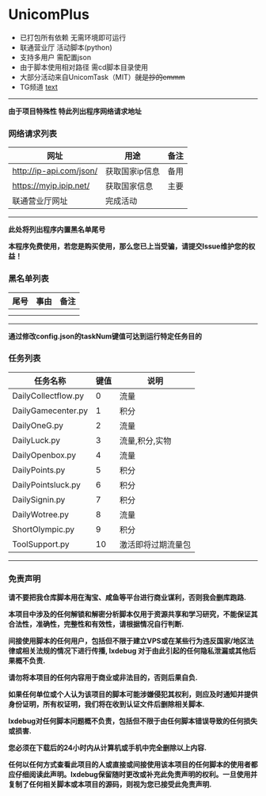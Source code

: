# UnicomPlus
* 已打包所有依赖 无需环境即可运行
* 联通营业厅 活动脚本(python)
* 支持多用户 需配置json
* 由于脚本使用相对路径 需cd脚本目录使用
* 大部分活动来自UnicomTask（MIT）~~就是抄的emmm~~
* TG频道 [text](https://t.me/unicomplus)

-------

**由于项目特殊性 特此列出程序网络请求地址**
### 网络请求列表
|网址 |用途 |备注 |
|---|---|---|
| http://ip-api.com/json/ | 获取国家ip信息 | 备用 |
| https://myip.ipip.net/ | 获取国家信息| 主要 |
| 联通营业厅网址 | 完成活动 ||

-------

**此处将列出程序内置黑名单尾号**

**本程序免费使用，若您是购买使用，那么您已上当受骗，请提交Issue维护您的权益！**

### 黑名单列表
|  尾号| 事由 | 备注 |
|---|---|---|
|  |  |  |
|  |  |  |

-------
**通过修改config.json的taskNum键值可达到运行特定任务目的**

### 任务列表
| 任务名称 | 键值 | 说明 |
|---|---|---|
| DailyCollectflow.py | 0 | 流量 |
| DailyGamecenter.py | 1 | 积分 |
| DailyOneG.py | 2 | 流量 |
| DailyLuck.py | 3 | 流量,积分,实物 |
| DailyOpenbox.py | 4 | 流量 |
| DailyPoints.py | 5 | 积分 |
| DailyPointsluck.py | 6 | 积分 |
| DailySignin.py | 7 | 积分 |
| DailyWotree.py | 8 | 流量 |
| ShortOlympic.py | 9 | 积分 |
| ToolSupport.py | 10 | 激活即将过期流量包 |

-------

### 免责声明
**请不要把我仓库脚本用在淘宝、咸鱼等平台进行商业谋利，否则我会删库跑路.**

**本项目中涉及的任何解锁和解密分析脚本仅用于资源共享和学习研究，不能保证其合法性，准确性，完整性和有效性，请根据情况自行判断.**

**间接使用脚本的任何用户，包括但不限于建立VPS或在某些行为违反国家/地区法律或相关法规的情况下进行传播, lxdebug 对于由此引起的任何隐私泄漏或其他后果概不负责.**

**请勿将本项目的任何内容用于商业或非法目的，否则后果自负.**

**如果任何单位或个人认为该项目的脚本可能涉嫌侵犯其权利，则应及时通知并提供身份证明，所有权证明，我们将在收到认证文件后删除相关脚本.**

**lxdebug对任何脚本问题概不负责，包括但不限于由任何脚本错误导致的任何损失或损害.**

**您必须在下载后的24小时内从计算机或手机中完全删除以上内容.**

**任何以任何方式查看此项目的人或直接或间接使用该本项目的任何脚本的使用者都应仔细阅读此声明。lxdebug保留随时更改或补充此免责声明的权利。一旦使用并复制了任何相关脚本或本项目的源码，则视为您已接受此免责声明.**


